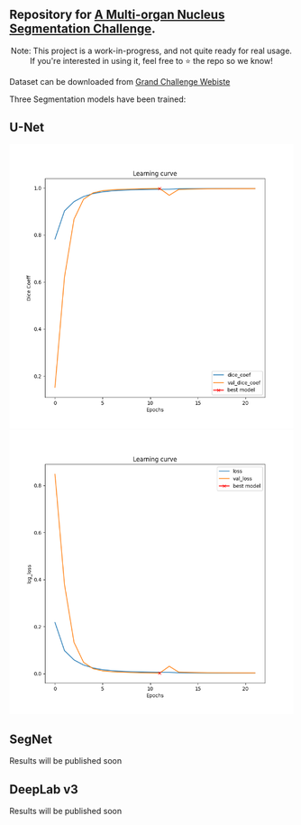 ## Repository for [A Multi-organ Nucleus Segmentation Challenge](https://ieeexplore.ieee.org/document/8880654).

<p align="center">Note: This project is a work-in-progress, and not quite ready for real usage.<br>If you're interested in using it, feel free to ⭐️ the repo so we know!</p>

Dataset can be downloaded from [Grand Challenge Webiste](https://monuseg.grand-challenge.org/)

Three Segmentation models have been trained:

## U-Net

![Dice Score for Train and Test Set](./UNET_Model/train_dice.png)
![Loss for Train and Test Set](./UNET_Model/train_loss.png)

## SegNet
Results will be published soon

## DeepLab v3
Results will be published soon
